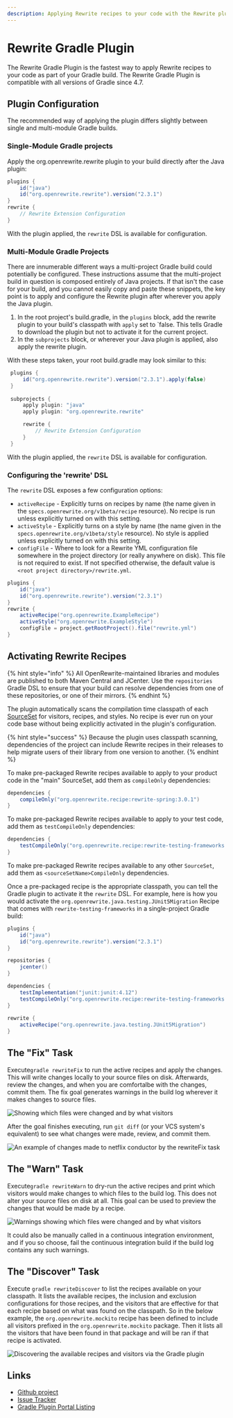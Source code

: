 ```yaml
---
description: Applying Rewrite recipes to your code with the Rewrite plugin for Gradle
---
```


# Rewrite Gradle Plugin

The Rewrite Gradle Plugin is the fastest way to apply Rewrite recipes to your code as part of your Gradle build.
The Rewrite Gradle Plugin is compatible with all versions of Gradle since 4.7. 

## Plugin Configuration
The recommended way of applying the plugin differs slightly between single and multi-module Gradle builds.

### Single-Module Gradle projects
Apply the org.openrewrite.rewrite plugin to your build directly after the Java plugin:
```groovy
plugins {
    id("java")
    id("org.openrewrite.rewrite").version("2.3.1")
}
rewrite {
    // Rewrite Extension Configuration
}
```

With the plugin applied, the `rewrite` DSL is available for configuration. 

### Multi-Module Gradle Projects
There are innumerable different ways a multi-project Gradle build could potentially be configured.
These instructions assume that the multi-project build in question is composed entirely of Java projects.
If that isn't the case for your build, and you cannot easily copy and paste these snippets, the key point is to apply and configure the Rewrite plugin after wherever you apply the Java plugin.

1. In the root project's build.gradle, in the `plugins` block, add the rewrite plugin to your build's classpath with `apply` set to `false.
   This tells Gradle to download the plugin but not to activate it for the current project.
1. In the `subprojects` block, or wherever your Java plugin is applied, also apply the rewrite plugin.

With these steps taken, your root build.gradle may look similar to this:
```groovy
 plugins {
     id("org.openrewrite.rewrite").version("2.3.1").apply(false)
 }
 
 subprojects {
     apply plugin: "java"
     apply plugin: "org.openrewrite.rewrite"

     rewrite {
         // Rewrite Extension Configuration
     }
 }
```

With the plugin applied, the `rewrite` DSL is available for configuration.

### Configuring the 'rewrite' DSL
The `rewrite` DSL exposes a few configuration options:

* `activeRecipe` - Explicitly turns on recipes by name \(the name given in the `specs.openrewrite.org/v1beta/recipe` resource\). No recipe is run unless explicitly turned on with this setting.
* `activeStyle` - Explicitly turns on a style by name \(the name given in the `specs.openrewrite.org/v1beta/style` resource\). No style is applied unless explicitly turned on with this setting.
* `configFile` - Where to look for a Rewrite YML configuration file somewhere in the project directory \(or really anywhere on disk\). This file is not required to exist. If not specified otherwise, the default value is `<root project directory>/rewrite.yml`.

```groovy 
plugins {
    id("java")
    id("org.openrewrite.rewrite").version("2.3.1")
}
rewrite {
    activeRecipe("org.openrewrite.ExampleRecipe")
    activeStyle("org.openrewrite.ExampleStyle")
    configFile = project.getRootProject().file("rewrite.yml")
}
```

## Activating Rewrite Recipes

{% hint style="info" %}
All OpenRewrite-maintained libraries and modules are published to both Maven Central and JCenter.
Use the `repositories` Gradle DSL to ensure that your build can resolve dependencies from one of these repositories, or one of their mirrors.
{% endhint %}

The plugin automatically scans the compilation time classpath of each [SourceSet](https://docs.gradle.org/current/dsl/org.gradle.api.tasks.SourceSet.html) for visitors, recipes, and styles.
No recipe is ever run on your code base without being explicitly activated in the plugin's configuration.

{% hint style="success" %}
Because the plugin uses classpath scanning, dependencies of the project can include Rewrite recipes in their releases to help migrate users of their library from one version to another.
{% endhint %}

To make pre-packaged Rewrite recipes available to apply to your product code in the "main" SourceSet, add them as `compileOnly` dependencies:

```groovy 
dependencies {
    compileOnly("org.openrewrite.recipe:rewrite-spring:3.0.1")
}
```

To make pre-packaged Rewrite recipes available to apply to your test code, add them as `testCompileOnly` dependencies: 
```groovy
dependencies {
    testCompileOnly("org.openrewrite.recipe:rewrite-testing-frameworks:0.8.0")
} 
```

To make pre-packaged Rewrite recipes available to any other `SourceSet`, add them as `<sourceSetName>CompileOnly` dependencies.

Once a pre-packaged recipe is the appropriate classpath, you can tell the Gradle plugin to activate it the `rewrite` DSL.
For example, here is how you would activate the `org.openrewrite.java.testing.JUnit5Migration` Recipe that comes with `rewrite-testing-frameworks` in a single-project Gradle build:
```groovy 
plugins {
    id("java")
    id("org.openrewrite.rewrite").version("2.3.1")
}

repositories {
    jcenter()
}

dependencies {
    testImplementation("junit:junit:4.12")
    testCompileOnly("org.openrewrite.recipe:rewrite-testing-frameworks:3.0.1")
}
  
rewrite {
    activeRecipe("org.openrewrite.java.testing.JUnit5Migration")
}
```


## The "Fix" Task

Execute`gradle rewriteFix` to run the active recipes and apply the changes. This will write changes locally to your source files on disk. Afterwards, review the changes, and when you are comfortalbe with the changes, commit them. The fix goal generates warnings in the build log wherever it makes changes to source files.

![Showing which files were changed and by what visitors](../.gitbook/assets/rewrite-fix-gradle-output.png)

After the goal finishes executing, run `git diff` (or your VCS system's equivalent) to see what changes were made, review, and commit them.

![An example of changes made to netflix conductor by the rewriteFix task](../.gitbook/assets/rewrite-fix-git-diff-output.png)


## The "Warn" Task

Execute`gradle rewriteWarn` to dry-run the active recipes and print which visitors would make changes to which files to the build log. This does not alter your source files on disk at all. This goal can be used to preview the changes that would be made by a recipe.

![Warnings showing which files were changed and by what visitors](../.gitbook/assets/rewrite-warn-gradle-output.png)

It could also be manually called in a continuous integration environment, and if you so choose, fail the continuous integration build if the build log contains any such warnings.

## The "Discover" Task

Execute `gradle rewriteDiscover` to list the recipes available on your classpath.
It lists the available recipes, the inclusion and exclusion configurations for those recipes, and the visitors that are effective for that each recipe based on what was found on the classpath.
So in the below example, the `org.openrewrite.mockito` recipe has been defined to include all visitors prefixed in the `org.openrewrite.mockito` package. Then it lists all the visitors that have been found in that package and will be ran if that recipe is activated.

![Discovering the available recipes and visitors via the Gradle plugin](../.gitbook/assets/rewrite-discover-gradle-output.png)

## Links

* [Github project](https://github.com/openrewrite/rewrite-gradle-plugin)
* [Issue Tracker](https://github.com/openrewrite/rewrite-gradle-plugin/issues)
* [Gradle Plugin Portal Listing](https://plugins.gradle.org/plugin/org.openrewrite.rewrite)
